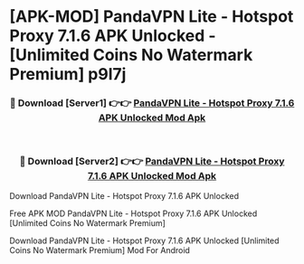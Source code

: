 # [APK-MOD] PandaVPN Lite - Hotspot Proxy 7.1.6 APK Unlocked - [Unlimited Coins No Watermark Premium] p9l7j



<div align="center">
<h3>🔴 Download [Server1] 👉👉 <a href="https://momento.my/?title=PandaVPN_Lite_-_Hotspot_Proxy_7.1.6_APK_Unlocked">PandaVPN Lite - Hotspot Proxy 7.1.6 APK Unlocked Mod Apk</a></h3><br>

<h3>🔴 Download [Server2] 👉👉 <a href="https://momento.my/?title=PandaVPN_Lite_-_Hotspot_Proxy_7.1.6_APK_Unlocked">PandaVPN Lite - Hotspot Proxy 7.1.6 APK Unlocked Mod Apk</a></h3>
</div>



Download PandaVPN Lite - Hotspot Proxy 7.1.6 APK Unlocked 

Free APK MOD PandaVPN Lite - Hotspot Proxy 7.1.6 APK Unlocked [Unlimited Coins No Watermark Premium]

Download PandaVPN Lite - Hotspot Proxy 7.1.6 APK Unlocked [Unlimited Coins No Watermark Premium] Mod For Android
